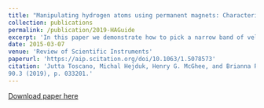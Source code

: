 ```yaml
---
title: "Manipulating hydrogen atoms using permanent magnets: Characterisation of a velocity-filtering guide"
collection: publications
permalink: /publication/2019-HAGuide
excerpt: 'In this paper we demonstrate how to pick a narrow band of velocities from a beam of hydrogen atoms. This is important for performing studies on a chemical reactivity between the atoms and ions trapped in a cryogenic ion trap - another device that is being developed by me. We performed extensive molecular dynamics simulations in order to determine a proper design and carried out confirmatory experiments. As a result, we have shown that 52% of particles with <i>v</i> within ± 10 m/s of the target velocity are transmitted for <i>v</i> = 200 m/s, for example. I have built a mathematical model that helped us to interpret results of computer simulations. Without that, we would have struggled to explain some of the observed phenomena.'
date: 2015-03-07
venue: 'Review of Scientific Instruments'
paperurl: 'https://aip.scitation.org/doi/10.1063/1.5078573'
citation: 'Jutta Toscano, Michal Hejduk, Henry G. McGhee, and Brianna R. Heazlewood, &quot;Manipulating hydrogen atoms using permanent magnets: Characterisation of a velocity-filtering guide&quot;. <i>Review of Scientific Instruments</i>
90.3 (2019), p. 033201.'
---
```



[Download paper here](https://aip.scitation.org/doi/10.1063/1.5078573)
